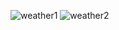 ![weather1](https://user-images.githubusercontent.com/79384523/116955151-5a2d9100-ac57-11eb-8dbc-f4bacf689279.png)
![weather2](https://user-images.githubusercontent.com/79384523/116955152-5ac62780-ac57-11eb-8986-b8200d662b75.png)
